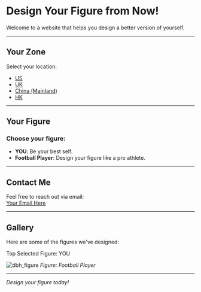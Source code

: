 # Design Your Figure from Now!

Welcome to a website that helps you design a better version of yourself.

---

## Your Zone

Select your location:

- [US](#) 
- [UK](#) 
- [China (Mainland)](#) 
- [HK](#)

---

## Your Figure

### Choose your figure:
- **YOU**: Be your best self.
- **Football Player**: Design your figure like a pro athlete.

---

## Contact Me

Feel free to reach out via email:  
[Your Email Here](dyh@example.com)

---

## Gallery

Here are some of the figures we've designed:

Top Selected Figure: YOU

![dbh_figure](https://github.com/user-attachments/assets/46e124a9-5fbf-4490-a391-0e1d3f404e77) 
_Figure: Football Player_

---

_Design your figure today!_
